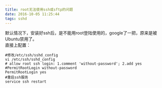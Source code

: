 ```yaml
---
title: root无法使用ssh或sftp的问题
date: 2016-10-05 11:25:44
tags: sshd
---
```

默认情况下，安装好ssh后，是不能用root登陆使用的，google了一把，原来是被Ubuntu禁用了。<br>
直接上配置：

<!-- more -->

```
#修改/etc/ssh/sshd_config
vi /etc/ssh/sshd_config
# allow root ssh login: 1.comment 'without-password'; 2.add yes
#PermitRootLogin without-password
PermitRootLogin yes
#重启ssh服务
service ssh restart
```
